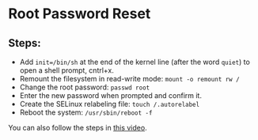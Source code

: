 
# Root Password Reset

## Steps:
- Add `init=/bin/sh` at the end of the kernel line (after the word `quiet`) to open a shell prompt, cntrl+x.
- Remount the filesystem in read-write mode: `mount -o remount rw /`
- Change the root password: `passwd root`
- Enter the new password when prompted and confirm it.
- Create the SELinux relabeling file: `touch /.autorelabel`
- Reboot the system: `/usr/sbin/reboot -f`

You can also follow the steps in [this video](https://www.youtube.com/watch?v=lmOTDfwi4H0).

